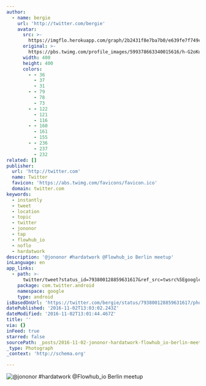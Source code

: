 ```yaml
---
author:
  - name: bergie
    url: 'http://twitter.com/bergie'
    avatar:
      src: >-
        https://imgflo.herokuapp.com/graph/2b2431f8e7ba7b0/e639fe7f749c085adab1e0a6a7ffb2e0/noop.jpg?input=https%3A%2F%2Fpbs.twimg.com%2Fprofile_images%2F599378663340015616%2Fh-G2oKu5_400x400.jpg
      original: >-
        https://pbs.twimg.com/profile_images/599378663340015616/h-G2oKu5_400x400.jpg
      width: 400
      height: 400
      colors:
        - - 36
          - 37
          - 31
        - - 79
          - 78
          - 73
        - - 122
          - 121
          - 116
        - - 160
          - 161
          - 155
        - - 236
          - 237
          - 232
related: []
publisher:
  url: 'http://twitter.com'
  name: Twitter
  favicon: 'https://abs.twimg.com/favicons/favicon.ico'
  domain: twitter.com
keywords:
  - instantly
  - tweet
  - location
  - topic
  - twitter
  - jononor
  - tap
  - flowhub_io
  - noflo
  - hardatwork
description: '@jononor #hardatwork @Flowhub_io Berlin meetup'
inLanguage: en
app_links:
  - path: >-
      twitter/tweet?status_id=793800128859631617&ref_src=twsrc%5Egoogle%7Ctwcamp%5Eandroidseo%7Ctwgr%5Estatus%7Ctwterm%5E793800128859631617
    package: com.twitter.android
    namespace: google
    type: android
isBasedOnUrl: 'https://twitter.com/bergie/status/793800128859631617/photo/1'
datePublished: '2016-11-02T13:03:02.243Z'
dateModified: '2016-11-02T13:01:44.467Z'
title: ''
via: {}
inFeed: true
starred: false
sourcePath: _posts/2016-11-02-jononor-hardatwork-flowhub_io-berlin-meetup.md
_type: Photograph
_context: 'http://schema.org'

---
```

![@jononor #hardatwork @Flowhub_io Berlin meetup](https://pbs.twimg.com/media/CwQk-rnWcAA_o3A.jpg:large)